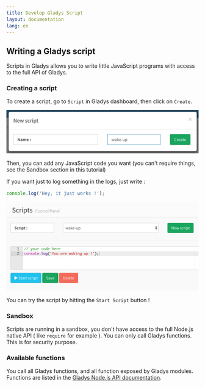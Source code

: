 ```yaml
---
title: Develop Gladys Script
layout: documentation
lang: en
---
```


## Writing a Gladys script

Scripts in Gladys allows you to write little JavaScript programs with access to the full API of Gladys.

### Creating a script

To create a script, go to `Script` in Gladys dashboard, then click on `Create`. 

<img alt="Create Gladys script" src="/assets/images/documentation/develop-gladys-script/script-1.png" class="img-responsive" />

Then, you can add any JavaScript code you want (you can't require things, see the Sandbox section in this tutorial)

If you want just to log something in the logs, just write : 

```javascript
console.log('Hey, it just works !');
```

<img alt="Create Gladys script" src="/assets/images/documentation/develop-gladys-script/script-2.png" class="img-responsive" />

You can try the script by hitting the `Start Script` button !

### Sandbox

Scripts are running in a sandbox, you don't have access to the full Node.js native API ( like `require` for example ). You can only call Gladys functions. This is for security purpose.

### Available functions

You call all Gladys functions, and all function exposed by Gladys modules. Functions are listed in the [Gladys Node.js API documentation](https://developer.gladysproject.com/en/documentation/api-nodejs-gladys). 